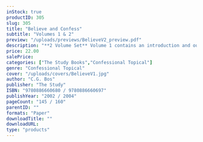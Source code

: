 ```yaml
---
inStock: true
productID: 305
slug: 305
title: "Believe and Confess"
subtitle: "Volumes 1 & 2"
preview: "/uploads/previews/BelieveV2_preview.pdf"
description: "**2 Volume Set** Volume 1 contains an introduction and outlines that explore the first 19 articles of the Belgic Confession. 19 Outlines. Volume 2 contains outlines that explore Articles 20-37 of the Belgic Confession. 18 Outlines. Knowing what our confessions mean is never more critical than today, when the words *church unity* is on everyone’s lips. Topics for discussion are included in each outline."
price: 22.00
salePrice: 
categories: ["The Study Books","Confessional Topical"]
genre: "Confessional Topical"
cover: "/uploads/covers/BelieveV1.jpg"
author: "C.G. Bos"
publisher: "The Study"
ISBN: "9780886660680 / 9780886660697"
publishYear: "2002 / 2004"
pageCount: "145 / 160"
parentID: ""
formats: "Paper"
downloadTitle: ""
downloadURL: 
type: "products"
---
```

